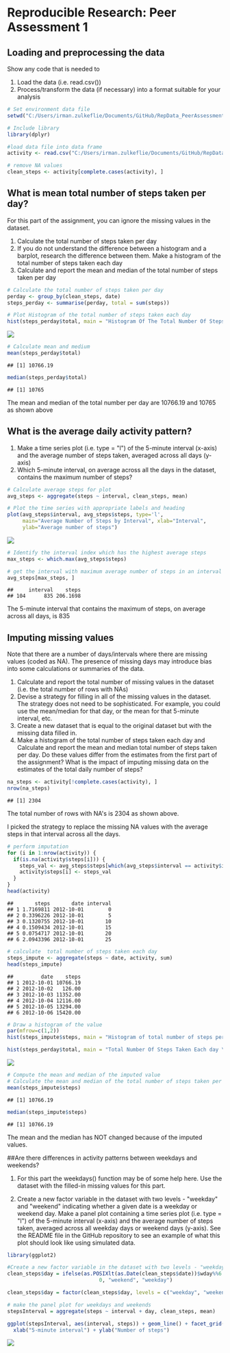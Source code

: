 # Reproducible Research: Peer Assessment 1



## Loading and preprocessing the data

Show any code that is needed to  
  
1. Load the data (i.e. read.csv())    
2. Process/transform the data (if necessary) into a format suitable for your analysis  



```r
# Set environment data file
setwd("C:/Users/irman.zulkeflie/Documents/GitHub/RepData_PeerAssessment1")
```



```r
# Include library
library(dplyr)
```



```r
#load data file into data frame
activity <- read.csv("C:/Users/irman.zulkeflie/Documents/GitHub/RepData_PeerAssessment1/activity.csv", as.is = TRUE)
```


```r
# remove NA values
clean_steps <- activity[complete.cases(activity), ]
```

## What is mean total number of steps taken per day?

For this part of the assignment, you can ignore the missing values in the dataset.  
  
1. Calculate the total number of steps taken per day  
2. If you do not understand the difference between a histogram and a barplot, research the difference between them. Make a histogram of the total number of steps taken each day  
3. Calculate and report the mean and median of the total number of steps taken per day    


```r
# Calculate the total number of steps taken per day
perday <- group_by(clean_steps, date)
steps_perday <- summarise(perday, total = sum(steps))
```



```r
# Plot Histogram of the total number of steps taken each day
hist(steps_perday$total, main = "Histogram Of The Total Number Of Steps Taken Each Day", xlab = "Steps Per-day")
```

![](PA1_template_files/figure-html/unnamed-chunk-6-1.png)<!-- -->


```r
# Calculate mean and medium
mean(steps_perday$total)
```

```
## [1] 10766.19
```

```r
median(steps_perday$total)
```

```
## [1] 10765
```
The mean and median of the total number per day are 10766.19 and 10765 as shown above

## What is the average daily activity pattern?
1. Make a time series plot (i.e. type = "l") of the 5-minute interval (x-axis) and the average number of steps taken, averaged across all days (y-axis)  
2. Which 5-minute interval, on average across all the days in the dataset, contains the maximum number of steps?  


```r
# Calculate average steps for plot 
avg_steps <- aggregate(steps ~ interval, clean_steps, mean)

# Plot the time series with appropriate labels and heading
plot(avg_steps$interval, avg_steps$steps, type='l', 
     main="Average Number of Steps by Interval", xlab="Interval", 
     ylab="Average number of steps")
```

![](PA1_template_files/figure-html/unnamed-chunk-8-1.png)<!-- -->


```r
# Identify the interval index which has the highest average steps
max_steps <- which.max(avg_steps$steps)

# get the interval with maximum average number of steps in an interval
avg_steps[max_steps, ]
```

```
##     interval    steps
## 104      835 206.1698
```

The 5-minute interval that contains the maximum of steps, on average across all days, is 835

## Imputing missing values

Note that there are a number of days/intervals where there are missing values (coded as NA). The presence of missing days may introduce bias into some calculations or summaries of the data.  
  
1. Calculate and report the total number of missing values in the dataset (i.e. the total number of rows with NAs)  
2. Devise a strategy for filling in all of the missing values in the dataset. The strategy does not need to be sophisticated. For example, you could use the mean/median for that day, or the mean for that 5-minute interval, etc.  
3. Create a new dataset that is equal to the original dataset but with the missing data filled in.  
4. Make a histogram of the total number of steps taken each day and Calculate and report the mean and median total number of steps taken per day. Do these values differ from the estimates from the first part of the assignment? What is the impact of imputing missing data on the estimates of the total daily number of steps?  


```r
na_steps <- activity[!complete.cases(activity), ]
nrow(na_steps)
```

```
## [1] 2304
```

The total number of rows with NA's is 2304 as shown above.  

I picked the strategy to replace the missing NA values with the average steps in that interval across all the days.  


```r
# perform imputation
for (i in 1:nrow(activity)) {
  if(is.na(activity$steps[i])) {
    steps_val <- avg_steps$steps[which(avg_steps$interval == activity$interval[i])]
    activity$steps[i] <- steps_val 
  }
}
head(activity)
```

```
##       steps       date interval
## 1 1.7169811 2012-10-01        0
## 2 0.3396226 2012-10-01        5
## 3 0.1320755 2012-10-01       10
## 4 0.1509434 2012-10-01       15
## 5 0.0754717 2012-10-01       20
## 6 2.0943396 2012-10-01       25
```


```r
# calculate  total number of steps taken each day
steps_impute <- aggregate(steps ~ date, activity, sum)
head(steps_impute)
```

```
##         date    steps
## 1 2012-10-01 10766.19
## 2 2012-10-02   126.00
## 3 2012-10-03 11352.00
## 4 2012-10-04 12116.00
## 5 2012-10-05 13294.00
## 6 2012-10-06 15420.00
```


```r
# Draw a histogram of the value 
par(mfrow=c(1,2))
hist(steps_impute$steps, main = "Histogram of total number of steps per day (IMPUTED)", xlab = "Steps Per day", ylim = c(0,35), cex.main = 0.7)

hist(steps_perday$total, main = "Total Number Of Steps Taken Each day \n(Orginal Dataset)", xlab = "Steps Per day", ylim = c(0,35), cex.main = 0.7)
```

![](PA1_template_files/figure-html/unnamed-chunk-13-1.png)<!-- -->


```r
# Compute the mean and median of the imputed value
# Calculate the mean and median of the total number of steps taken per day
mean(steps_impute$steps)
```

```
## [1] 10766.19
```

```r
median(steps_impute$steps)
```

```
## [1] 10766.19
```

The mean and the median has NOT changed because of the imputed values.  

##Are there differences in activity patterns between weekdays and weekends?

1. For this part the weekdays() function may be of some help here. Use the dataset with the filled-in missing values for this part.  

2. Create a new factor variable in the dataset with two levels - "weekday" and "weekend" indicating whether a given date is a weekday or weekend day.
Make a panel plot containing a time series plot (i.e. type = "l") of the 5-minute interval (x-axis) and the average number of steps taken, averaged across all weekday days or weekend days (y-axis). See the README file in the GitHub repository to see an example of what this plot should look like using simulated data.  


```r
library(ggplot2)

#Create a new factor variable in the dataset with two levels - "weekday" and "weekend" indicating whether a given date is a weekday or weekend day. 
clean_steps$day = ifelse(as.POSIXlt(as.Date(clean_steps$date))$wday%%6 == 
                              0, "weekend", "weekday")

clean_steps$day = factor(clean_steps$day, levels = c("weekday", "weekend"))

# make the panel plot for weekdays and weekends
stepsInterval = aggregate(steps ~ interval + day, clean_steps, mean)

ggplot(stepsInterval, aes(interval, steps)) + geom_line() + facet_grid(day ~ .) + 
  xlab("5-minute interval") + ylab("Number of steps")
```

![](PA1_template_files/figure-html/unnamed-chunk-15-1.png)<!-- -->
